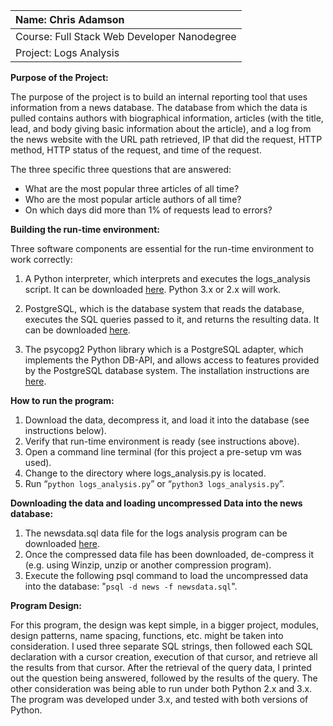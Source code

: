 
| Name: Chris Adamson                          |
|:---------------------------------------------|
| Course: Full Stack Web Developer Nanodegree  |
| Project: Logs Analysis                       |

**Purpose of the Project:**

The purpose of the project is to build an internal reporting tool that uses information from a news database.  The database from which the data is pulled contains authors with biographical information, articles (with the title, lead, and body giving basic information about the article), and a log from the news website with the URL path retrieved, IP that did the request, HTTP method, HTTP status of the request, and time of the request.

The three specific three questions that are answered:

* What are the most popular three articles of all time?
* Who are the most popular article authors of all time?
* On which days did more than 1% of requests lead to errors?

**Building the run-time environment:**

Three software components are essential for the run-time environment to work correctly:

1. A Python interpreter, which interprets and executes the logs_analysis script.  It can be downloaded [here](https://www.python.org/downloads).  Python 3.x or 2.x will work.

2. PostgreSQL, which is the database system that reads the database, executes the SQL queries passed to it, and returns the resulting data.  It can be downloaded [here](https://www.postgresql.org/download/).

3.  The psycopg2 Python library which is a PostgreSQL adapter, which implements the Python DB-API, and allows access to features provided by the PostgreSQL database system.  The installation instructions are [here](http://initd.org/psycopg/docs/install.html).

**How to run the program:**

1. Download the data, decompress it, and load it into the database (see instructions below).
2. Verify that run-time environment is ready (see instructions above).
3. Open a command line terminal (for this project a pre-setup vm was used).
4. Change to the directory where logs_analysis.py is located.
5. Run “```python logs_analysis.py```” or “```python3 logs_analysis.py```”.

**Downloading the data and loading uncompressed Data into the news database:**

1. The newsdata.sql data file for the logs analysis program can be downloaded [here](https://d17h27t6h515a5.cloudfront.net/topher/2016/August/57b5f748_newsdata/newsdata.zip).
2. Once the compressed data file has been downloaded, de-compress it (e.g. using Winzip, unzip or another compression program).
3. Execute the following psql command to load the uncompressed data into the database: "```psql -d news -f newsdata.sql```".

**Program Design:**

For this program, the design was kept simple, in a bigger project, modules, design patterns, name spacing, functions, etc. might be taken into consideration.  I used three separate SQL strings, then followed each SQL declaration with a cursor creation, execution of that cursor, and retrieve all the results from that cursor.  After the retrieval of the query data, I printed out the question being answered, followed by the results of the query.  The other consideration was being able to run under both Python 2.x and 3.x.  The program was developed under 3.x, and tested with both versions of Python.

